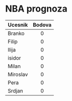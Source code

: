 # NBA prognoza

| Ucesnik        | Bodova
| ------------- |:-------------:|
| Branko      | 0 |
| Filip      | 0 |
| Ilija | 0 |
| isidor      | 0 |
| Milan     | 0 |
| Miroslav | 0 |
| Pera | 0 |
| Srdjan | 0 |